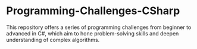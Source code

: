 # Programming-Challenges-CSharp
This repository offers a series of programming challenges from beginner to advanced in C#, which aim to hone problem-solving skills and deepen understanding of complex algorithms.
